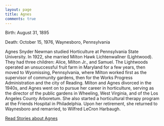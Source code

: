 ```yaml
---
layout: page
title: Agnes
comments: true
---
```


Birth: August 31, 1895

Death: October 15, 1976, Waynesboro, Pennsylvania

Agnes Snyder Newman studied Horticulture at Pennsylvania State University. In 1922, she married Milton Hawk Lichtenwallner (Lightwood). They had three children: Alice, Milton Jr., and Samuel. The Lightwoods operated an unsuccessful fruit farm in Maryland for a few years, then moved to Wyomissing, Pennsylvania, where Milton worked first as the supervisor of community gardens, then for the Works Progress Administration and the city of Reading. Milton and Agnes divorced in the 1940s, and Agnes went on to pursue her career in horticulture, serving as the director of the public gardens in Wheeling, West Virginia, and of the Los Angeles County Arboretum. She also started a horticultural therapy program at the Friends Hospital in Philadelphia. Upon her retirement, she returned to Waynesboro and remarried, to Wilfred LeCron Harbaugh.

[Read Stories about Agnes]({{site.baseurl}}/category/agnes)